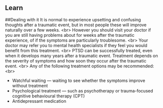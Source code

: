 
## Learn

##Dealing with it
It is normal to experience upsetting and confusing thoughts after a traumatic event, but in most people these will improve naturally over a few weeks.
&lt;br&gt;
However you should visit your doctor if you are still having problems about for weeks after the traumatic experience, of if the symptoms are particularly troublesome. 
&lt;br&gt;
Your doctor may refer you to mental health specialists if they feel you would benefit from this treatment.
&lt;br&gt;
PTSD can be successfully treated, even when it develops many years after a traumatic event. Treatment depends on the severity of symptoms and how soon they occur after the traumatic event.
&lt;br&gt;
Any of the following treatment options may be recommended:
&lt;br&gt;
- Watchful waiting — waiting to see whether the symptoms improve without treatment
- Psychological treatment — such as psychotherapy or trauma-focused cognitive behavioural therapy (CPT)
- Antidepressant medication